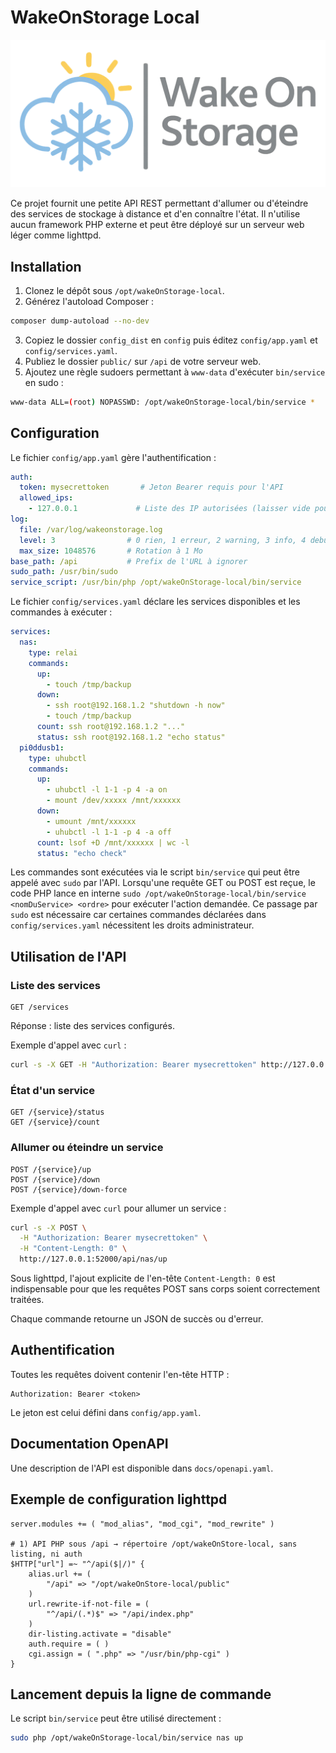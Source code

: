 # WakeOnStorage Local

<img src="WakeOnStorage-FulltLogoBan.png" style="zoom:50%;" />

Ce projet fournit une petite API REST permettant d'allumer ou d'éteindre des services de stockage à distance et d'en connaître l'état. Il n'utilise aucun framework PHP externe et peut être déployé sur un serveur web léger comme lighttpd.

## Installation

1. Clonez le dépôt sous `/opt/wakeOnStorage-local`.
2. Générez l'autoload Composer :

```bash
composer dump-autoload --no-dev
```

3. Copiez le dossier `config_dist` en `config` puis éditez `config/app.yaml` et `config/services.yaml`.
4. Publiez le dossier `public/` sur `/api` de votre serveur web.
5. Ajoutez une règle sudoers permettant à `www-data` d'exécuter `bin/service` en sudo :

```bash
www-data ALL=(root) NOPASSWD: /opt/wakeOnStorage-local/bin/service *
```

## Configuration

Le fichier `config/app.yaml` gère l'authentification :

```yaml
auth:
  token: mysecrettoken       # Jeton Bearer requis pour l'API
  allowed_ips:
    - 127.0.0.1             # Liste des IP autorisées (laisser vide pour aucune restriction)
log:
  file: /var/log/wakeonstorage.log
  level: 3                # 0 rien, 1 erreur, 2 warning, 3 info, 4 debug
  max_size: 1048576       # Rotation à 1 Mo
base_path: /api           # Prefix de l'URL à ignorer
sudo_path: /usr/bin/sudo
service_script: /usr/bin/php /opt/wakeOnStorage-local/bin/service
```

Le fichier `config/services.yaml` déclare les services disponibles et les commandes à exécuter :

```yaml
services:
  nas:
    type: relai
    commands:
      up:
        - touch /tmp/backup
      down:
        - ssh root@192.168.1.2 "shutdown -h now"
        - touch /tmp/backup
      count: ssh root@192.168.1.2 "..."
      status: ssh root@192.168.1.2 "echo status"
  pi0ddusb1:
    type: uhubctl
    commands:
      up:
        - uhubctl -l 1-1 -p 4 -a on
        - mount /dev/xxxxx /mnt/xxxxxx
      down:
        - umount /mnt/xxxxxx
        - uhubctl -l 1-1 -p 4 -a off
      count: lsof +D /mnt/xxxxxx | wc -l
      status: "echo check"
```

Les commandes sont exécutées via le script `bin/service` qui peut être appelé avec `sudo` par l'API.
Lorsqu'une requête GET ou POST est reçue, le code PHP lance en interne
`sudo /opt/wakeOnStorage-local/bin/service <nomDuService> <ordre>` pour
exécuter l'action demandée. Ce passage par `sudo` est nécessaire car
certaines commandes déclarées dans `config/services.yaml` nécessitent les
droits administrateur.

## Utilisation de l'API

### Liste des services

```http
GET /services
```

Réponse : liste des services configurés.

Exemple d'appel avec `curl` :

```bash
curl -s -X GET -H "Authorization: Bearer mysecrettoken" http://127.0.0.1:52000/api/services
```

### État d'un service

```http
GET /{service}/status
GET /{service}/count
```

### Allumer ou éteindre un service

```http
POST /{service}/up
POST /{service}/down
POST /{service}/down-force
```

Exemple d'appel avec `curl` pour allumer un service :

```bash
curl -s -X POST \
  -H "Authorization: Bearer mysecrettoken" \
  -H "Content-Length: 0" \
  http://127.0.0.1:52000/api/nas/up
```

Sous lighttpd, l'ajout explicite de l'en-tête `Content-Length: 0` est
indispensable pour que les requêtes POST sans corps soient correctement
traitées.

Chaque commande retourne un JSON de succès ou d'erreur.

## Authentification

Toutes les requêtes doivent contenir l'en-tête HTTP :

```
Authorization: Bearer <token>
```

Le jeton est celui défini dans `config/app.yaml`.

## Documentation OpenAPI

Une description de l'API est disponible dans `docs/openapi.yaml`.

## Exemple de configuration lighttpd

```lighttpd
server.modules += ( "mod_alias", "mod_cgi", "mod_rewrite" )

# 1) API PHP sous /api → répertoire /opt/wakeOnStore-local, sans listing, ni auth
$HTTP["url"] =~ "^/api($|/)" {
    alias.url += (
        "/api" => "/opt/wakeOnStore-local/public"
    )
    url.rewrite-if-not-file = (
        "^/api/(.*)$" => "/api/index.php"
    )
    dir-listing.activate = "disable"
    auth.require = ( )
    cgi.assign = ( ".php" => "/usr/bin/php-cgi" )
}
```

## Lancement depuis la ligne de commande

Le script `bin/service` peut être utilisé directement :

```bash
sudo php /opt/wakeOnStorage-local/bin/service nas up
```

